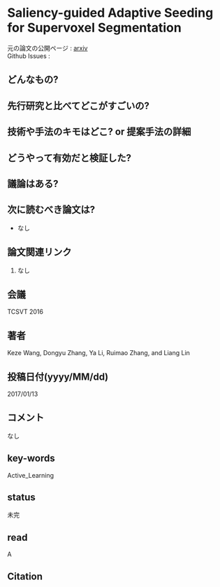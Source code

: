 # Saliency-guided Adaptive Seeding for Supervoxel Segmentation

元の論文の公開ページ : [arxiv](https://arxiv.org/abs/1704.04054)  
Github Issues : 

## どんなもの?


## 先行研究と比べてどこがすごいの?

## 技術や手法のキモはどこ? or 提案手法の詳細

## どうやって有効だと検証した?

## 議論はある?

## 次に読むべき論文は?
- なし

## 論文関連リンク
1. なし

## 会議
TCSVT 2016

## 著者
Keze Wang, Dongyu Zhang, Ya Li, Ruimao Zhang, and Liang Lin

## 投稿日付(yyyy/MM/dd)
2017/01/13

## コメント
なし

## key-words
Active_Learning

## status
未完

## read
A

## Citation
